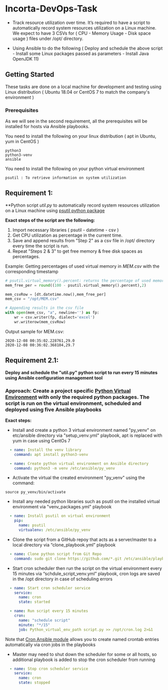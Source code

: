 # Incorta-DevOps-Task

- Track resource utilization over time. It’s required to have a script to automatically record system resources utilization on a Linux
machine. We expect to have 3 CSVs  for ( CPU - Memory Usage - Disk space usage ) files under /opt/ directory.

- Using Ansible to do the following ( Deploy and schedule the above script - Install some Linux packages passed as parameters - Install Java OpenJDK 11)

## Getting Started

These tasks are done on a local machine for development and testing using Linux distribution ( Ubuntu 18.04 or CentOS 7 to match the company's environment )

### Prerequisites
As we will see in the second requirement, all the prerequisites will be installed for hosts via Ansible playbooks.

You need to install the following on your linux distribution ( apt in Ubuntu, yum in CentOS )
```
python3
python3-venv
ansible
```
You need to install the following on your python virtual environment
```
psutil : To retrieve information on system utilization
```
## Requirement 1:
**Python script *util.py* to automatically record system resources utilization on a Linux machine using [psutil python package](https://pypi.org/project/psutil/ "psutil python package")

**Exact steps of the script are the following:**
1. Import necessary libraries ( psutil - datetime - csv )
2. Get CPU utilization as percentage in the current time.
3. Save and append results from "Step 2" as a csv file in /opt/ directory every time the script is run.
4. Repeat "Steps 2 & 3" to get free memory & free disk spaces as percentages.

Example: Getting percentages of used virtual memory in *MEM.csv* with the corresponding timestamp
```python
# psutil.virtual_memory().percent: returns the percentage of used memory
mem_free_per = round((100 - psutil.virtual_memory().percent),2)

mem_csvRow = [dt.datetime.now(),mem_free_per]
mem_csv = "/opt/MEM.csv"

# Appending results in the csv file
with open(mem_csv, "a", newline='') as fp:
    wr = csv.writer(fp, dialect='excel')
    wr.writerow(mem_csvRow)
```
Output sample for MEM.csv:
``` 
2020-12-08 00:35:02.228761,29.0
2020-12-08 00:36:02.368104,29.7
```
## Requirement 2.1:
**Deploy and schedule the "util.py" python script to run every 15 minutes using Ansible configuration management tool**

### Approach: Create a project specific [Python Virtual Environment](https://docs.python.org/3/tutorial/venv.html "Python Virtual Environment") with only the required python packages. The script is run on the virtual environment, scheduled and deployed using five Ansible playbooks

**Exact steps:**

- Install and create a python 3 virtual environment named "py_venv" on etc/ansible directory via "setup_venv.yml" playbook, apt is replaced with yum in case using CentOs 7
```yaml
  - name: Install the venv library
    command: apt install python3-venv

  - name: Create python virtual environment on Ansible directory
    command: python3 -m venv /etc/ansible/py_venv
```
- Activate the virtual the created environment "py_venv" using the command:
```shell
source py_venv/bin/activate
```
- Install any needed python libraries such as psutil on the installed virtual environment via "venv_packages.yml" playbook

```yaml
  - name: Install psutil on virtual environment
    pip:
      name: psutil
      virtualenv: /etc/ansible/py_venv
```
- Clone the script from a GitHub repoy that acts as a server/master to a local directory via “clone_playbook.yml” playbook
```yaml
  - name: Clone python script from Git Repo
    command: sudo git clone https://github.com/*.git /etc/ansible/playbooks/Python_script/
```
- Start cron scheduler then run the script on the virtual environment every 15 minutes via “schdule_script_venv.yml” playbook, cron logs are saved in the /opt directory in case of scheduling errors
```yaml
  - name: Start cron scheduler service
    service:
      name: cron
      state: started

  - name: Run script every 15 minutes
    cron:
      name: "schedule script"
      minute: "*/15"
      job: Python_virtual_env_path script.py >> /opt/cron.log 2>&1
```
Note that [Cron Ansible module](https://docs.ansible.com/ansible/latest/collections/ansible/builtin/cron_module.html "Cron Ansible Module")  allows you to create named crontab entries automatically via cron jobs in the playbooks

- Master may need to shut down the scheduler for some or all hosts, so additional playbook is added to stop the cron scheduler from running
```yaml
  - name: Stop cron scheduler service
    service:
      name: cron
      state: stopped
```
